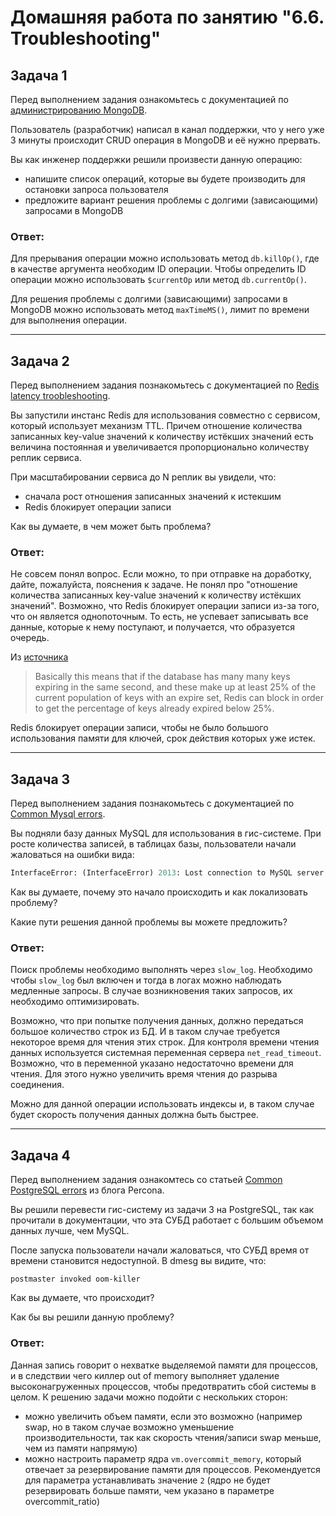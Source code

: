 Домашняя работа по занятию "6.6. Troubleshooting"
==

## Задача 1

Перед выполнением задания ознакомьтесь с документацией по [администрированию MongoDB](https://docs.mongodb.com/manual/administration/).

Пользователь (разработчик) написал в канал поддержки, что у него уже 3 минуты происходит CRUD операция в MongoDB и её 
нужно прервать. 

Вы как инженер поддержки решили произвести данную операцию:
- напишите список операций, которые вы будете производить для остановки запроса пользователя
- предложите вариант решения проблемы с долгими (зависающими) запросами в MongoDB

<h3>Ответ:</h3>

Для прерывания операции можно использовать метод `db.killOp()`, где в качестве аргумента необходим ID операции.
Чтобы определить ID операции можно использовать  `$currentOp` или метод `db.currentOp()`.

Для решения проблемы с долгими (зависающими) запросами в MongoDB можно использовать метод `maxTimeMS()`, лимит по
времени для выполнения операции.

---

## Задача 2

Перед выполнением задания познакомьтесь с документацией по [Redis latency troobleshooting](https://redis.io/topics/latency).

Вы запустили инстанс Redis для использования совместно с сервисом, который использует механизм TTL. 
Причем отношение количества записанных key-value значений к количеству истёкших значений есть величина постоянная и
увеличивается пропорционально количеству реплик сервиса. 

При масштабировании сервиса до N реплик вы увидели, что:
- сначала рост отношения записанных значений к истекшим
- Redis блокирует операции записи

Как вы думаете, в чем может быть проблема?

<h3>Ответ:</h3>

Не совсем понял вопрос. Если можно, то при отправке на доработку, дайте, пожалуйста, пояснения к задаче. Не понял про
"отношение количества записанных key-value значений к количеству истёкших значений".
Возможно, что Redis блокирует операции записи из-за того, что он является однопоточным. То есть,
не успевает записывать все данные, которые к нему поступают, и получается, что образуется очередь.

Из [источника](https://redis.io/topics/latency)

> Basically this means that if the database has many many keys expiring in the same second, and these make up at least
> 25% of the current population of keys with an expire set, Redis can block in order to get the percentage of keys
> already expired below 25%.

Redis блокирует операции записи, чтобы не было большого использования памяти для ключей, срок действия которых уже истек.

---

## Задача 3

Перед выполнением задания познакомьтесь с документацией по [Common Mysql errors](https://dev.mysql.com/doc/refman/8.0/en/common-errors.html).

Вы подняли базу данных MySQL для использования в гис-системе. При росте количества записей, в таблицах базы,
пользователи начали жаловаться на ошибки вида:
```python
InterfaceError: (InterfaceError) 2013: Lost connection to MySQL server during query u'SELECT..... '
```

Как вы думаете, почему это начало происходить и как локализовать проблему?

Какие пути решения данной проблемы вы можете предложить?

<h3>Ответ:</h3>

Поиск проблемы необходимо выполнять через `slow_log`. Необходимо чтобы `slow_log` был включен и тогда в логах можно
наблюдать медленные запросы. В случае возникновения таких запросов, их необходимо оптимизировать.

Возможно, что при попытке получения данных, должно передаться большое количество строк из БД. И в таком случае требуется
некоторое время для чтения этих строк. Для контроля времени чтения данных используется системная переменная сервера
`net_read_timeout`. Возможно, что в переменной указано недостаточно времени для чтения. Для этого нужно увеличить время
чтения до разрыва соединения.

Можно для данной операции использовать индексы и, в таком случае будет скорость получения данных должна быть быстрее.

---

## Задача 4

Перед выполнением задания ознакомтесь со статьей [Common PostgreSQL errors](https://www.percona.com/blog/2020/06/05/10-common-postgresql-errors/) из блога Percona.

Вы решили перевести гис-систему из задачи 3 на PostgreSQL, так как прочитали в документации, что эта СУБД работает с 
большим объемом данных лучше, чем MySQL.

После запуска пользователи начали жаловаться, что СУБД время от времени становится недоступной. В dmesg вы видите, что:

`postmaster invoked oom-killer`

Как вы думаете, что происходит?

Как бы вы решили данную проблему?

<h3>Ответ:</h3>

Данная запись говорит о нехватке выделяемой памяти для процессов, и в следствии чего киллер out of memory выполняет
удаление высоконагруженных процессов, чтобы предотвратить сбой системы в целом.
К решению задачи можно подойти с нескольких сторон:
- можно увеличить объем памяти, если это возможно (например swap, но в таком случае возможно уменьшение производительности,
  так как скорость чтения/записи swap меньше, чем из памяти напрямую)
- можно настроить параметр ядра `vm.overcommit_memory`, который отвечает за резервирование памяти для процессов.
  Рекомендуется для параметра устанавливать значение `2` (ядро не будет резервировать больше памяти, чем указано в
  параметре overcommit_ratio)